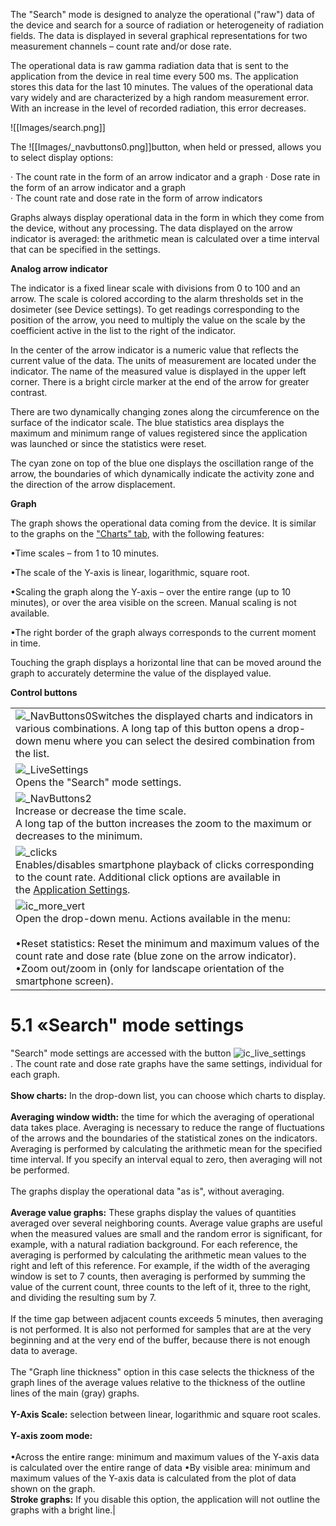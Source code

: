 
The "Search" mode is designed to analyze the operational ("raw") data of the device and search for a source of radiation or heterogeneity of radiation fields. The data is displayed in several graphical representations for two measurement channels – count rate and/or dose rate.

The operational data is raw gamma radiation data that is sent to the application from the device in real time every 500 ms. The application stores this data for the last 10 minutes. The values of the operational data vary widely and are characterized by a high random measurement error. With an increase in the level of recorded radiation, this error decreases.

![[Images/search.png]]

The ![[Images/_navbuttons0.png]]button, when held or pressed, allows you to select display options:

· The count rate in the form of an arrow indicator and a graph 
· Dose rate in the form of an arrow indicator and a graph  
· The count rate and dose rate in the form of arrow indicators

Graphs always display operational data in the form in which they come from the device, without any processing. The data displayed on the arrow indicator is averaged: the arithmetic mean is calculated over a time interval that can be specified in the settings.

**Analog arrow indicator**

The indicator is a fixed linear scale with divisions from 0 to 100 and an arrow. The scale is colored according to the alarm thresholds set in the dosimeter (see Device settings). To get readings corresponding to the position of the arrow, you need to multiply the value on the scale by the coefficient active in the list to the right of the indicator.

In the center of the arrow indicator is a numeric value that reflects the current value of the data. The units of measurement are located under the indicator. The name of the measured value is displayed in the upper left corner. There is a bright circle marker at the end of the arrow for greater contrast.

There are two dynamically changing zones along the circumference on the surface of the indicator scale. The blue statistics area displays the maximum and minimum range of values registered since the application was launched or since the statistics were reset.

The cyan zone on top of the blue one displays the oscillation range of the arrow, the boundaries of which dynamically indicate the activity zone and the direction of the arrow displacement.

**Graph**

The graph shows the operational data coming from the device. It is similar to the graphs on the ["Charts" tab](main_screen.htm), with the following features:

•Time scales – from 1 to 10 minutes.

•The scale of the Y-axis is linear, logarithmic, square root.

•Scaling the graph along the Y-axis – over the entire range (up to 10 minutes), or over the area visible on the screen. Manual scaling is not available.

•The right border of the graph always corresponds to the current moment in time.

Touching the graph displays a horizontal line that can be moved around the graph to accurately determine the value of the displayed value.

**Control buttons**

|                                                                                                                                                                                                                                                                                                                 |
| --------------------------------------------------------------------------------------------------------------------------------------------------------------------------------------------------------------------------------------------------------------------------------------------------------------- |
| ![_NavButtons0](Images/_navbuttons0.png)Switches the displayed charts and indicators in various combinations. A long tap of this button opens a drop-down menu where you can select the desired combination from the list.                                                                                             |
| ![_LiveSettings](Images/_livesettings.png)<br>Opens the "Search" mode settings.                                                                                                                                                                                                                                        |
| ![_NavButtons2](Images/_navbuttons2.png)<br>Increase or decrease the time scale.<br>A long tap of the button increases the zoom to the maximum or decreases to the minimum.                                                                                                                                            |
| ![_clicks](Images/_clicks.png)<br>Enables/disables smartphone playback of clicks corresponding to the count rate. Additional click options are available in the [Application Settings](settings.htm).                                                                                                                  |
| ![ic_more_vert](Images/ic_more_vert.png)<br>Open the drop-down menu. Actions available in the menu:<br><br>•Reset statistics: Reset the minimum and maximum values of the count rate and dose rate (blue zone on the arrow indicator).<br>•Zoom out/zoom in (only for landscape orientation of the smartphone screen). |
# 5.1 «Search" mode settings
"Search" mode settings are accessed with the button ![ic_live_settings](Images/ic_live_settings.png). The count rate and dose rate graphs have the same settings, individual for each graph.<br><br>**Show charts:** In the drop-down list, you can choose which charts to display.<br><br>**Averaging window width:** the time for which the averaging of operational data takes place. Averaging is necessary to reduce the range of fluctuations of the arrows and the boundaries of the statistical zones on the indicators. Averaging is performed by calculating the arithmetic mean for the specified time interval. If you specify an interval equal to zero, then averaging will not be performed.<br><br>The graphs display the operational data "as is", without averaging.<br><br>**Average value graphs:** These graphs display the values of quantities averaged over several neighboring counts. Average value graphs are useful when the measured values are small and the random error is significant, for example, with a natural radiation background. For each reference, the averaging is performed by calculating the arithmetic mean values to the right and left of this reference. For example, if the width of the averaging window is set to 7 counts, then averaging is performed by summing the value of the current count, three counts to the left of it, three to the right, and dividing the resulting sum by 7.<br><br>If the time gap between adjacent counts exceeds 5 minutes, then averaging is not performed. It is also not performed for samples that are at the very beginning and at the very end of the buffer, because there is not enough data to average.<br><br>The "Graph line thickness" option in this case selects the thickness of the graph lines of the average values relative to the thickness of the outline lines of the main (gray) graphs.<br><br>**Y-Axis Scale:** selection between linear, logarithmic and square root scales.<br><br>**Y-axis zoom mode:**  <br><br>•Across the entire range: minimum and maximum values of the Y-axis data is calculated over the entire range of data
•By visible area: minimum and maximum values of the Y-axis data is calculated from the plot of data shown on the graph.<br>
**Stroke graphs:** If you disable this option, the application will not outline the graphs with a bright line.|